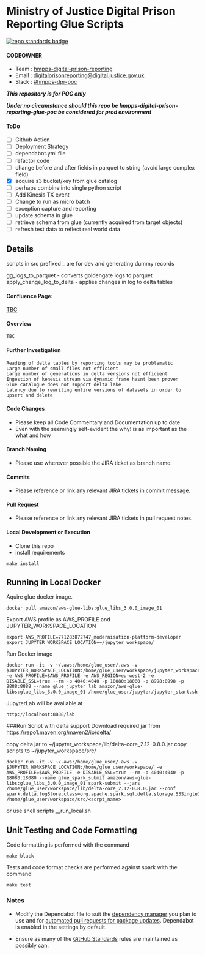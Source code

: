 # Ministry of Justice Digital Prison Reporting Glue Scripts

[![repo standards badge](https://img.shields.io/badge/dynamic/json?color=blue&style=for-the-badge&logo=github&label=MoJ%20Compliant&query=%24.result&url=https%3A%2F%2Foperations-engineering-reports.cloud-platform.service.justice.gov.uk%2Fapi%2Fv1%2Fcompliant_public_repositories%2Fhmpps-digital-prison-reporting-glue-poc)](https://operations-engineering-reports.cloud-platform.service.justice.gov.uk/public-github-repositories.html#hmpps-digital-prison-reporting-glue-poc "Link to report")

#### CODEOWNER

- Team : [hmpps-digital-prison-reporting](https://github.com/orgs/ministryofjustice/teams/hmpps-digital-prison-reporting)
- Email : digitalprisonreporting@digital.justice.gov.uk
- Slack : [#hmpps-dpr-poc](https://mojdt.slack.com/archives/C03TBLUL45B)

**_This repository is for POC only_**

**_Under no circumstance should this repo be hmpps-digital-prison-reporting-glue-poc be considered for prod environment_**

#### ToDo

- [ ] Github Action 
- [ ] Deployment Strategy
- [ ] dependabot.yml file
- [ ] refactor code
- [ ] change before and after fields in parquet to string (avoid large complex field)
- [x] acquire s3 bucket/key from glue catalog
- [ ] perhaps combine into single python script
- [ ] Add Kinesis TX event
- [ ] Change to run as micro batch 
- [ ] exception capture and reporting
- [ ] update schema in glue 
- [ ] retrieve schema from glue (currently acquired from target objects)
- [ ] refresh test data to reflect real world data

## Details

scripts in src prefixed _ are for dev and generating dummy records

gg_logs_to_parquet - converts goldengate logs to parquet
apply_change_log_to_delta - applies changes in log to delta tables

#### Confluence Page:

[TBC]()

#### Overview

```
TBC
```

#### Further Investigation

```
Reading of delta tables by reporting tools may be problematic
Large number of small files not efficient
Large number of generations in delta versions not efficient
Ingestion of kenesis stream via dynamic frame hasnt been proven
Glue catalogue does not support delta lake
Latency due to rewriting entire versions of datasets in order to upsert and delete

```
#### Code Changes

- Please keep all Code Commentary and Documentation up to date
- Even with the seemingly self-evident the why! is as important as the what and how
#### Branch Naming

- Please use wherever possible the JIRA ticket as branch name.

#### Commits

- Please reference or link any relevant JIRA tickets in commit message.

#### Pull Request

- Please reference or link any relevant JIRA tickets in pull request notes.

#### Local Development or Execution

- Clone this repo
- install requirements
```buildoutcfg
make install
```

## Running in Local Docker

Aquire glue docker image.

```buildoutcfg
docker pull amazon/aws-glue-libs:glue_libs_3.0.0_image_01
```

Export AWS profile as AWS_PROFILE and JUPYTER_WORKSPACE_LOCATION 

```buildoutcfg
export AWS_PROFILE=771283872747_modernisation-platform-developer
export JUPYTER_WORKSPACE_LOCATION=~/jupyter_workspace/
```

Run Docker image

```buildoutcfg
docker run -it -v ~/.aws:/home/glue_user/.aws -v $JUPYTER_WORKSPACE_LOCATION:/home/glue_user/workspace/jupyter_workspace/ -e AWS_PROFILE=$AWS_PROFILE -e AWS_REGION=eu-west-2 -e DISABLE_SSL=true --rm -p 4040:4040 -p 18080:18080 -p 8998:8998 -p 8888:8888 --name glue_jupyter_lab amazon/aws-glue-libs:glue_libs_3.0.0_image_01 /home/glue_user/jupyter/jupyter_start.sh
```

JupyterLab will be available at

```buildoutcfg
http://localhost:8888/lab
```
###Run Script with delta support
Download required jar from https://repo1.maven.org/maven2/io/delta/

copy delta jar to  ~/jupyter_workspace/lib/delta-core_2.12-0.8.0.jar
copy scripts to ~/jupyter_workspace/src/


```buildoutcfg
docker run -it -v ~/.aws:/home/glue_user/.aws -v $JUPYTER_WORKSPACE_LOCATION:/home/glue_user/workspace/ -e AWS_PROFILE=$AWS_PROFILE -e DISABLE_SSL=true --rm -p 4040:4040 -p 18080:18080 --name glue_spark_submit amazon/aws-glue-libs:glue_libs_3.0.0_image_01 spark-submit --jars /home/glue_user/workspace/lib/delta-core_2.12-0.8.0.jar --conf spark.delta.logStore.class=org.apache.spark.sql.delta.storage.S3SingleDriverLogStore  /home/glue_user/workspace/src/<scrpt_name>
```

or use shell scripts  __run_local.sh

## Unit Testing and Code Formatting
Code formatting is performed with the command
```buildoutcfg
make black
```

Tests and code format checks are performed against spark with the command
```buildoutcfg
make test
```

### Notes

- Modify the Dependabot file to suit the [dependency manager](https://docs.github.com/en/code-security/dependabot/dependabot-version-updates/configuration-options-for-the-dependabot.yml-file#package-ecosystem) you plan to use and for [automated pull requests for package updates](https://docs.github.com/en/code-security/supply-chain-security/keeping-your-dependencies-updated-automatically/enabling-and-disabling-dependabot-version-updates#enabling-dependabot-version-updates). Dependabot is enabled in the settings by default.

- Ensure as many of the [GitHub Standards](https://github.com/ministryofjustice/github-repository-standards) rules are maintained as possibly can.
